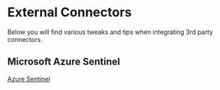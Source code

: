# External Connectors

Below you will find various tweaks and tips when integrating 3rd party connectors.

## Microsoft Azure Sentinel

[Azure Sentinel](https://azure.microsoft.com/en-us/services/azure-sentinel/)
